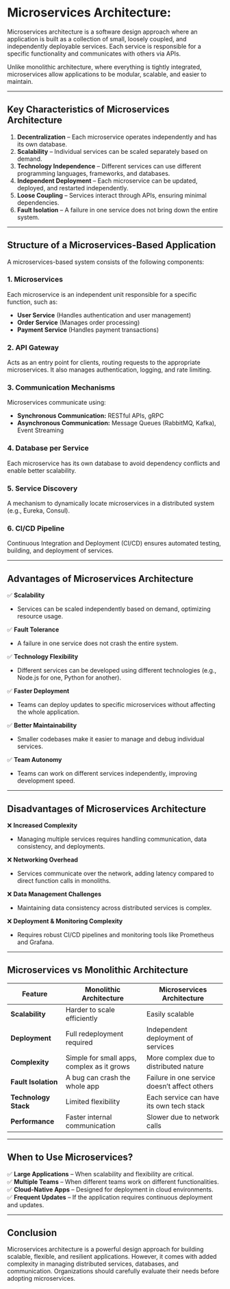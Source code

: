 # **Microservices Architecture:**

Microservices architecture is a software design approach where an application is built as a collection of small, loosely coupled, and independently deployable services. Each service is responsible for a specific functionality and communicates with others via APIs.

Unlike monolithic architecture, where everything is tightly integrated, microservices allow applications to be modular, scalable, and easier to maintain.

---

## **Key Characteristics of Microservices Architecture**

1. **Decentralization** – Each microservice operates independently and has its own database.
2. **Scalability** – Individual services can be scaled separately based on demand.
3. **Technology Independence** – Different services can use different programming languages, frameworks, and databases.
4. **Independent Deployment** – Each microservice can be updated, deployed, and restarted independently.
5. **Loose Coupling** – Services interact through APIs, ensuring minimal dependencies.
6. **Fault Isolation** – A failure in one service does not bring down the entire system.

---

## **Structure of a Microservices-Based Application**

A microservices-based system consists of the following components:

### **1. Microservices**

Each microservice is an independent unit responsible for a specific function, such as:

-   **User Service** (Handles authentication and user management)
-   **Order Service** (Manages order processing)
-   **Payment Service** (Handles payment transactions)

### **2. API Gateway**

Acts as an entry point for clients, routing requests to the appropriate microservices. It also manages authentication, logging, and rate limiting.

### **3. Communication Mechanisms**

Microservices communicate using:

-   **Synchronous Communication:** RESTful APIs, gRPC
-   **Asynchronous Communication:** Message Queues (RabbitMQ, Kafka), Event Streaming

### **4. Database per Service**

Each microservice has its own database to avoid dependency conflicts and enable better scalability.

### **5. Service Discovery**

A mechanism to dynamically locate microservices in a distributed system (e.g., Eureka, Consul).

### **6. CI/CD Pipeline**

Continuous Integration and Deployment (CI/CD) ensures automated testing, building, and deployment of services.

---

## **Advantages of Microservices Architecture**

✅ **Scalability**

-   Services can be scaled independently based on demand, optimizing resource usage.

✅ **Fault Tolerance**

-   A failure in one service does not crash the entire system.

✅ **Technology Flexibility**

-   Different services can be developed using different technologies (e.g., Node.js for one, Python for another).

✅ **Faster Deployment**

-   Teams can deploy updates to specific microservices without affecting the whole application.

✅ **Better Maintainability**

-   Smaller codebases make it easier to manage and debug individual services.

✅ **Team Autonomy**

-   Teams can work on different services independently, improving development speed.

---

## **Disadvantages of Microservices Architecture**

❌ **Increased Complexity**

-   Managing multiple services requires handling communication, data consistency, and deployments.

❌ **Networking Overhead**

-   Services communicate over the network, adding latency compared to direct function calls in monoliths.

❌ **Data Management Challenges**

-   Maintaining data consistency across distributed services is complex.

❌ **Deployment & Monitoring Complexity**

-   Requires robust CI/CD pipelines and monitoring tools like Prometheus and Grafana.

---

## **Microservices vs Monolithic Architecture**

| Feature              | Monolithic Architecture                    | Microservices Architecture                   |
| -------------------- | ------------------------------------------ | -------------------------------------------- |
| **Scalability**      | Harder to scale efficiently                | Easily scalable                              |
| **Deployment**       | Full redeployment required                 | Independent deployment of services           |
| **Complexity**       | Simple for small apps, complex as it grows | More complex due to distributed nature       |
| **Fault Isolation**  | A bug can crash the whole app              | Failure in one service doesn’t affect others |
| **Technology Stack** | Limited flexibility                        | Each service can have its own tech stack     |
| **Performance**      | Faster internal communication              | Slower due to network calls                  |

---

## **When to Use Microservices?**

✅ **Large Applications** – When scalability and flexibility are critical.  
✅ **Multiple Teams** – When different teams work on different functionalities.  
✅ **Cloud-Native Apps** – Designed for deployment in cloud environments.  
✅ **Frequent Updates** – If the application requires continuous deployment and updates.

---

## **Conclusion**

Microservices architecture is a powerful design approach for building scalable, flexible, and resilient applications. However, it comes with added complexity in managing distributed services, databases, and communication. Organizations should carefully evaluate their needs before adopting microservices.
